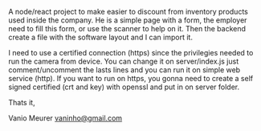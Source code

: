 A node/react project to make easier to discount from inventory products used inside the company.
He is a simple page with a form, the employer need to fill this form, or use the scanner to help on it.
Then the backend create a file with the software layout and I can import it.

I need to use a certified connection (https) since the privilegies needed to run the camera from device.
You can change it on server/index.js just comment/uncomment the lasts lines and you can run it on simple web service (http).
If you want to run on https, you gonna need to create a self signed certified (crt and key) with openssl and put in on server folder.

Thats it,

Vanio Meurer
vaninho@gmail.com
